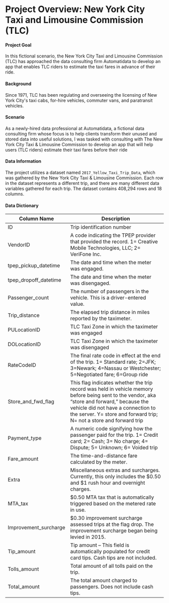 # Project Overview: New York City Taxi and Limousine Commission (TLC)

#### Project Goal
In this fictional scenario, the New York City Taxi and Limousine Commission (TLC) has approached the data consulting firm Automatidata to develop an app that enables TLC riders to estimate the taxi fares in advance of their ride.

#### Background
Since 1971, TLC has been regulating and overseeing the licensing of New York City's taxi cabs, for-hire vehicles, commuter vans, and paratransit vehicles.

#### Scenario
As a newly-hired data professional at Automatidata, a fictional data consulting firm whose focus is to help clients transform their unused and stored data into useful solutions, I was tasked with consulting with The New York City Taxi & Limousine Commission to develop an app that will help users (TLC riders) estimate their taxi fares before their ride

#### Data Information
The project utilizes a dataset named `2017_Yellow_Taxi_Trip_Data`, which was gathered by the New York City Taxi & Limousine Commission. Each row in the dataset represents a different trip, and there are many different data variables gathered for each trip. The dataset contains 408,294 rows and 18 columns.

#### Data Dictionary

| Column Name             | Description |
|-------------------------|-------------|
| ID                      | Trip identification number |
| VendorID                | A code indicating the TPEP provider that provided the record. 1= Creative Mobile Technologies, LLC; 2= VeriFone Inc. |
| tpep_pickup_datetime    | The date and time when the meter was engaged. |
| tpep_dropoff_datetime   | The date and time when the meter was disengaged. |
| Passenger_count         | The number of passengers in the vehicle. This is a driver-entered value. |
| Trip_distance           | The elapsed trip distance in miles reported by the taximeter. |
| PULocationID            | TLC Taxi Zone in which the taximeter was engaged |
| DOLocationID            | TLC Taxi Zone in which the taximeter was disengaged |
| RateCodeID              | The final rate code in effect at the end of the trip. 1= Standard rate; 2=JFK; 3=Newark; 4=Nassau or Westchester; 5=Negotiated fare; 6=Group ride |
| Store_and_fwd_flag      | This flag indicates whether the trip record was held in vehicle memory before being sent to the vendor, aka “store and forward,” because the vehicle did not have a connection to the server. Y= store and forward trip; N= not a store and forward trip |
| Payment_type            | A numeric code signifying how the passenger paid for the trip. 1= Credit card; 2= Cash; 3= No charge; 4= Dispute; 5= Unknown; 6= Voided trip |
| Fare_amount             | The time-and-distance fare calculated by the meter. |
| Extra                   | Miscellaneous extras and surcharges. Currently, this only includes the $0.50 and $1 rush hour and overnight charges. |
| MTA_tax                 | $0.50 MTA tax that is automatically triggered based on the metered rate in use. |
| Improvement_surcharge   | $0.30 improvement surcharge assessed trips at the flag drop. The improvement surcharge began being levied in 2015. |
| Tip_amount              | Tip amount – This field is automatically populated for credit card tips. Cash tips are not included. |
| Tolls_amount            | Total amount of all tolls paid on the trip. |
| Total_amount            | The total amount charged to passengers. Does not include cash tips. |
